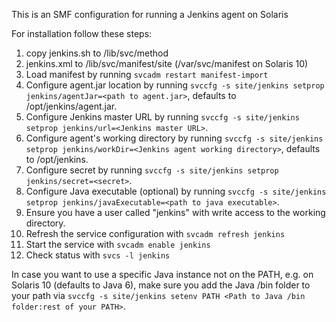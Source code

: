 This is an SMF configuration for running a Jenkins agent on Solaris

For installation follow these steps:

1. copy jenkins.sh to /lib/svc/method
2. jenkins.xml to /lib/svc/manifest/site (/var/svc/manifest on Solaris 10)
3. Load manifest by running `svcadm restart manifest-import`
4. Configure agent.jar location by running `svccfg -s site/jenkins setprop jenkins/agentJar=<path to agent.jar>`, defaults to /opt/jenkins/agent.jar.
5. Configure Jenkins master URL by running `svccfg -s site/jenkins setprop jenkins/url=<Jenkins master URL>`.
6. Configure agent's working directory by running `svccfg -s site/jenkins setprop jenkins/workDir=<Jenkins agent working directory>`, defaults to /opt/jenkins.
7. Configure secret by running `svccfg -s site/jenkins setprop jenkins/secret=<secret>`.
8. Configure Java executable (optional) by running `svccfg -s site/jenkins setprop jenkins/javaExecutable=<path to java executable>`.
8. Ensure you have a user called "jenkins" with write access to the working directory.
9. Refresh the service configuration with `svcadm refresh jenkins`
10. Start the service with `svcadm enable jenkins`
11. Check status with `svcs -l jenkins`

In case you want to use a specific Java instance not on the PATH, e.g. on Solaris 10 (defaults to Java 6), make sure you add the Java /bin folder to your path via `svccfg -s site/jenkins setenv PATH <Path to Java /bin folder:rest of your PATH>`.
